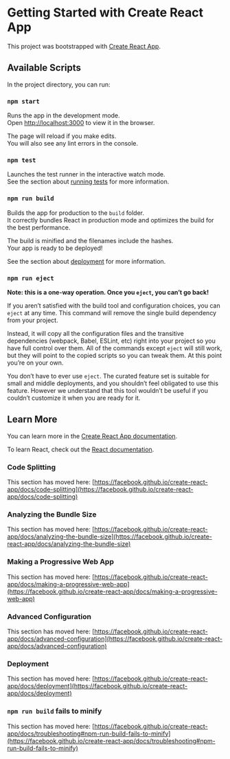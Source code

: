 <center>
    <img src="https://lh3.googleusercontent.com/D5NxURoZt-qeYKnkj6ZrrnC6myBVZNnXmGWwByL4GBZ13yiECw1yW0l0E4FFfa7YGA-2Oa4lB_87mVNVgDCBmjd5FKqzjgg_R0o3Rvals8G5kTJiBkQXlsMmAEHMBbwwKS8HoKF0u9oxdmCqI8WNyh7IG1Ve5g_xCC-nu5IMZ7XnGkcDsfD_Xcieq35P2OdzO_mC1n0SaRLmRSY-p9UR-pSeZ29p19744Ht1Vw2j3bTEQnk1E521GzS2mBsx7iuMo0dIQALftm93K41ajuQ7dToosRjtY8sfdm3xfNNMwdNCfzCyRP8BEUkIX06LBRTLPHy80D4yiuDVWcuAz4Kg2_ueunNV8vhNlN03ariWhGH8mC7MU4SdF6Xnf-NbVxgbfKyT5Uni-pAsFNlA9C5V-m9oy6mmsjMpGhWA41zc3b2maxdzIul6c7XuxVMYHTmm7X9ABZpV0MzV8HSEeDlSzWpQd3kb2elOcB48HkLIV8Rs1Ro4diV_n-tgCeQSbJSd7gDFNTCjrXzDjuDHJwWEaAvXYNHMeYW5l26U_hm5ZG87VCRNhf-83LuYQdVpdvfxRY-_ipePAhnbCU4NKwwNb4C7HhSZPiRr1cWkrtid1JJLcUnDMhvpp6oJQ1gx-ojAp5m8Jf2J5NW6nLOyYKiFRnIpd8_rjBfSRITnwf-7ME1_3dLGoQgszhTPIlEFvxEBfDcqINxLxActfLXjhRILQw=w426-h240-no?authuser=0" alt="">
</center> 



# Getting Started with Create React App

This project was bootstrapped with [Create React App](https://github.com/facebook/create-react-app).

## Available Scripts

In the project directory, you can run:

### `npm start`

Runs the app in the development mode.\
Open [http://localhost:3000](http://localhost:3000) to view it in the browser.

The page will reload if you make edits.\
You will also see any lint errors in the console.

### `npm test`

Launches the test runner in the interactive watch mode.\
See the section about [running tests](https://facebook.github.io/create-react-app/docs/running-tests) for more information.

### `npm run build`

Builds the app for production to the `build` folder.\
It correctly bundles React in production mode and optimizes the build for the best performance.

The build is minified and the filenames include the hashes.\
Your app is ready to be deployed!

See the section about [deployment](https://facebook.github.io/create-react-app/docs/deployment) for more information.

### `npm run eject`

**Note: this is a one-way operation. Once you `eject`, you can’t go back!**

If you aren’t satisfied with the build tool and configuration choices, you can `eject` at any time. This command will remove the single build dependency from your project.

Instead, it will copy all the configuration files and the transitive dependencies (webpack, Babel, ESLint, etc) right into your project so you have full control over them. All of the commands except `eject` will still work, but they will point to the copied scripts so you can tweak them. At this point you’re on your own.

You don’t have to ever use `eject`. The curated feature set is suitable for small and middle deployments, and you shouldn’t feel obligated to use this feature. However we understand that this tool wouldn’t be useful if you couldn’t customize it when you are ready for it.

## Learn More

You can learn more in the [Create React App documentation](https://facebook.github.io/create-react-app/docs/getting-started).

To learn React, check out the [React documentation](https://reactjs.org/).

### Code Splitting

This section has moved here: [https://facebook.github.io/create-react-app/docs/code-splitting](https://facebook.github.io/create-react-app/docs/code-splitting)

### Analyzing the Bundle Size

This section has moved here: [https://facebook.github.io/create-react-app/docs/analyzing-the-bundle-size](https://facebook.github.io/create-react-app/docs/analyzing-the-bundle-size)

### Making a Progressive Web App

This section has moved here: [https://facebook.github.io/create-react-app/docs/making-a-progressive-web-app](https://facebook.github.io/create-react-app/docs/making-a-progressive-web-app)

### Advanced Configuration

This section has moved here: [https://facebook.github.io/create-react-app/docs/advanced-configuration](https://facebook.github.io/create-react-app/docs/advanced-configuration)

### Deployment

This section has moved here: [https://facebook.github.io/create-react-app/docs/deployment](https://facebook.github.io/create-react-app/docs/deployment)

### `npm run build` fails to minify

This section has moved here: [https://facebook.github.io/create-react-app/docs/troubleshooting#npm-run-build-fails-to-minify](https://facebook.github.io/create-react-app/docs/troubleshooting#npm-run-build-fails-to-minify)
